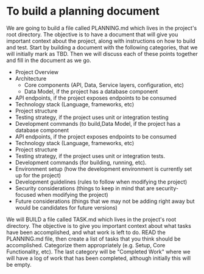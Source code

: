 # To build a planning document

We are going to build a file called PLANNING.md which lives in the project's root directory.  The objective is to have a document that will give you important context about the project, along with instructions on how to build and test.  Start by building a document with the following categories, that we will initially mark as TBD.  Then we will discuss each of these points together and fill in the document as we go.

- Project Overview
- Architecture
  - Core components (API, Data, Service layers, configuration, etc)
  - Data Model, if the project has a database component
- API endpoints, if the project exposes endpoints to be consumed
- Technology stack (Language, frameworks, etc)
- Project structure
- Testing strategy, if the project uses unit or integration testing
- Development commands (to build,Data Model, if the project has a database component
- API endpoints, if the project exposes endpoints to be consumed
- Technology stack (Language, frameworks, etc)
- Project structure
- Testing strategy, if the project uses unit or integration tests.
- Development commands (for building, running, etc).
- Environment setup (how the development environment is currently set up for the project)
- Development guidelines (rules to follow when modifying the project)
- Security considerations (things to keep in mind that are security-focused when modifying the project)
- Future considerations (things that we may not be adding right away but would be candidates for future versions)

We will BUILD a file called TASK.md which lives in the project's root directory.  The objective is to give you important context about what tasks have been accomplished, and what work is left to do.  READ the PLANNING.md file, then create a list of tasks that you think should be accomplished.  Categorize them appropriately (e.g. Setup, Core Functionality, etc).  The last category will be "Completed Work" where we will have a log of work that has been completed, although initially this will be empty.

